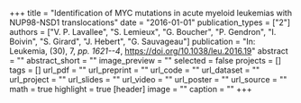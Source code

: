 +++
title = "Identification of MYC mutations in acute myeloid leukemias with NUP98-NSD1 translocations"
date = "2016-01-01"
publication_types = ["2"]
authors = ["V. P. Lavallee", "S. Lemieux", "G. Boucher", "P. Gendron", "I. Boivin", "S. Girard", "J. Hebert", "G. Sauvageau"]
publication = "In: Leukemia, (30), 7, _pp. 1621--4_, https://doi.org/10.1038/leu.2016.19"
abstract = ""
abstract_short = ""
image_preview = ""
selected = false
projects = []
tags = []
url_pdf = ""
url_preprint = ""
url_code = ""
url_dataset = ""
url_project = ""
url_slides = ""
url_video = ""
url_poster = ""
url_source = ""
math = true
highlight = true
[header]
image = ""
caption = ""
+++
